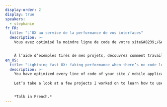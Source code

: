 ```yaml
---
display-order: 2
display: true
speakers:
  - stephanie
fr_FR:
  title: "L’UX au service de la performance de vos interfaces"
  description: >-
    Vous avez optimisé la moindre ligne de code de votre site&#8239;/&#8239;application mobile, utilisé toutes les techniques à votre disposition pour avoir un temps de chargement le plus rapide possible. Pourtant, vous utilisateurs se plaignent encore de la lenteur. Vous n’avez pas le budget d’Instagram ou Pinterest&nbsp;? Ca tombe bien, moi non plus&nbsp;!


    À l’aide d’exemples tirés de mes projets, découvrez comment travailler la performance également au niveau de la perception utilisateur.
en_US:
  title: "Lightning fast UX: faking performance when there’s no code left to optimize"
  description: >-
    You have optimized every line of code of your site / mobile application, used all the techniques at your disposal to have the fastest loading time possible. I bet you also don’t Instagram or Pinterest’s budget, right? 
    
    Let’s take a look at a few projects I worked on to learn how to use different design techniques and UX to work performance also at the level of user perception.


    *Talk in French.*
---
```


